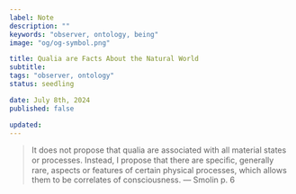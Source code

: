 ```yaml
---
label: Note
description: ""
keywords: "observer, ontology, being"
image: "og/og-symbol.png"

title: Qualia are Facts About the Natural World
subtitle:
tags: "observer, ontology"
status: seedling

date: July 8th, 2024
published: false

updated:
---
```


> It does not propose that qualia are associated with all material states or processes. Instead, I propose that there are speciﬁc, generally rare, aspects or features of certain physical processes, which allows them to be correlates of consciousness. &mdash; Smolin p. 6
